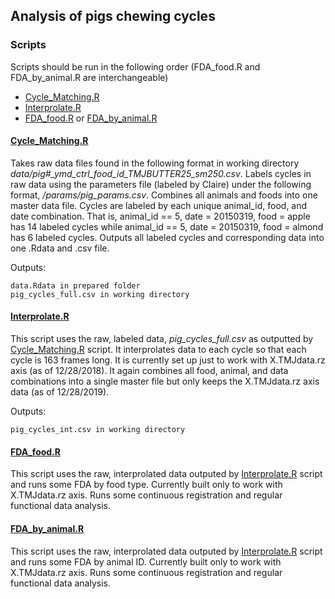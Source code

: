 ## Analysis of pigs chewing cycles

### Scripts

Scripts should be run in the following order (FDA_food.R and FDA_by_animal.R are interchangeable)
 - [Cycle_Matching.R](./Cycle_Matching.R)
 - [Interprolate.R](./Interpolate.R)
 - [FDA_food.R](./FDA_food.R) or [FDA_by_animal.R](./FDA_by_animal.R)

#### [Cycle_Matching.R](./Cycle_Matching.R)

Takes raw data files found in the following format in working directory *data/pig#_ymd_ctrl_food_id_TMJBUTTER25_sm250.csv*. Labels cycles in raw data using the parameters file (labeled by Claire) under the following format, */params/pig_params.csv*. Combines all animals and foods into one master data file. Cycles are labeled by each unique animal_id, food, and date combination. That is, animal_id == 5, date = 20150319, food = apple has 14 labeled cycles while animal_id == 5, date = 20150319, food = almond has 6 labeled cycles. Outputs all labeled cycles and corresponding data into one .Rdata and .csv file.  

Outputs: 

    data.Rdata in prepared folder
    pig_cycles_full.csv in working directory
    
    
#### [Interprolate.R](./Interpolate.R)

This script uses the raw, labeled data, *pig_cycles_full.csv* as outputted by [Cycle_Matching.R](./Cycle_Matching.R) script. It interprolates data to each cycle so that each cycle is 163 frames long. It is currently set up just to work with X.TMJdata.rz axis (as of 12/28/2018). It again combines all food, animal, and data combinations into a single master file but only keeps the X.TMJdata.rz axis data (as of 12/28/2019). 

Outputs:
    
    pig_cycles_int.csv in working directory
 
#### [FDA_food.R](./FDA_food.R)

This script uses the raw, interprolated data outputed by [Interprolate.R](./Interpolate.R) script and runs some FDA by food type. Currently built only to work with X.TMJdata.rz axis. Runs some continuous registration and regular functional data analysis. 

#### [FDA_by_animal.R](./FDA_by_animal.R)

This script uses the raw, interprolated data outputed by [Interprolate.R](./Interpolate.R) script and runs some FDA by animal ID. Currently built only to work with X.TMJdata.rz axis. Runs some continuous registration and regular functional data analysis.  
